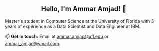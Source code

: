 

<h2 style=text-align:center;>Hello, I'm Ammar Amjad! 👋</h2>

Master's student in Computer Science at the University of Florida with 3 years of experience as a Data Scientist and Data Engineer at IBM. 

📫 **Get in touch:** Email at [ammar.amjad@ufl.edu](ammar.amjad@ufl.edu) or [ammar_amjad@ymail.com](ammar_amjad@ymail.com).

